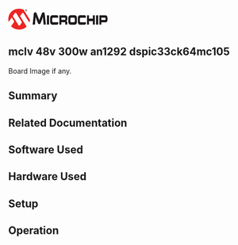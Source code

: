 ![image](images/microchip.jpg) 

## mclv 48v 300w an1292 dspic33ck64mc105

Board Image if any.

## Summary


## Related Documentation


## Software Used 


## Hardware Used


## Setup


## Operation




